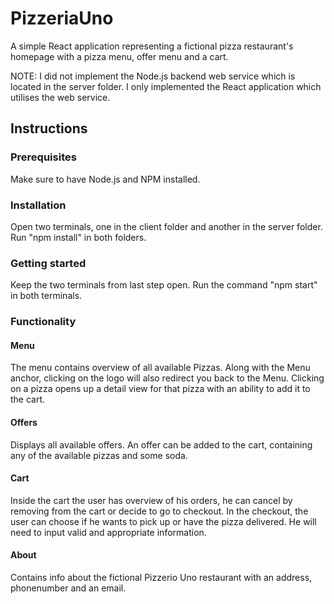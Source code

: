 # PizzeriaUno
A simple React application representing a fictional pizza restaurant's homepage with a pizza menu, offer menu and a cart.

NOTE: I did not implement the Node.js backend web service which is located in the server folder. I only implemented the React application which utilises the web service.

## Instructions

### Prerequisites
Make sure to have Node.js and NPM installed.

### Installation
Open two terminals, one in the client folder and another in the server folder. Run "npm install" in both folders.

### Getting started
Keep the two terminals from last step open. Run the command "npm start" in both terminals.

### Functionality
#### Menu
The menu contains overview of all available Pizzas. Along with the Menu anchor, clicking on the logo will also redirect you back to the Menu. Clicking on a pizza opens up a detail view for that pizza with an ability to add it to the cart.

#### Offers
Displays all available offers. An offer can be added to the cart, containing any of the available pizzas and some soda.

#### Cart
Inside the cart the user has overview of his orders, he can cancel by removing from the cart or decide to go to checkout. In the checkout, the user can choose if he wants to pick up or have the pizza delivered. He will need to input valid and appropriate information.

#### About
Contains info about the fictional Pizzerio Uno restaurant with an address, phonenumber and an email.
